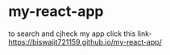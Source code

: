 # my-react-app
to search and cjheck my app click this link-
https://biswajit721159.github.io/my-react-app/
